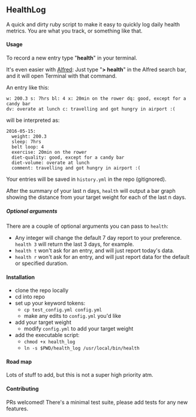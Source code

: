## HealthLog
A quick and dirty ruby script to make it easy to quickly log daily health
metrics. You are what you track, or something like that.


#### Usage
To record a new entry type "**health**" in your terminal.

It's even easier with [Alfred](https://www.alfredapp.com/): Just type "**>
health**" in the Alfred search bar, and it will open Terminal with that command.

An entry like this:
```
w: 200.3 s: 7hrs bl: 4 x: 20min on the rower dq: good, except for a candy bar
dv: overate at lunch c: travelling and got hungry in airport :( 
```

will be interpreted as:
```
2016-05-15:
  weight: 200.3
  sleep: 7hrs
  belt loop: 4
  exercise: 20min on the rower
  diet-quality: good, except for a candy bar
  diet-volume: overate at lunch
  comment: travelling and got hungry in airport :(
```

Your entries will be saved in `history.yml` in the repo (gitignored).

After the summary of your last n days, `health` will output a bar graph showing
the distance from your target weight for each of the last n days.

##### Optional arguments
There are a couple of optional arguments you can pass to `health`:
  - Any integer will change the default 7 day report to your preference. `health
    3` will return the last 3 days, for example.
  - `health t` won't ask for an entry, and will just report today's data.
  - `health r` won't ask for an entry, and will just report data for the default
    or specified duration.

#### Installation
- clone the repo locally
- cd into repo
- set up your keyword tokens:
  - `cp test_config.yml config.yml`
  - make any edits to `config.yml` you'd like
- add your target weight
  - modify `config.yml` to add your target weight
- add the executable script:
  - `chmod +x health_log`
  - `ln -s $PWD/health_log /usr/local/bin/health`

#### Road map
Lots of stuff to add, but this is not a super high priority atm.

#### Contributing
PRs welcomed! There's a minimal test suite, please add tests for any new
features.
